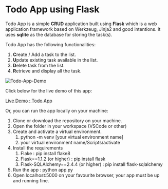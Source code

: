 # Todo App using Flask

Todo App is a simple **CRUD** application built using **Flask** which is a web application framework based on Werkzeug, Jinja2 and good intentions. It uses **sqlite** as the database for storing the task(s).

Todo App has the following functionalities:
1. **C**reate / Add a task to the list.
2. **U**pdate existing task available in the list.
3. **D**elete task from the list.
4. **R**etrieve and display all the task.

![Todo-App-Demo](https://user-images.githubusercontent.com/42694653/90502455-7a6dfc00-e16b-11ea-8fde-fc4f6334ad78.gif)


Click below for the live demo of this app:

[Live Demo : Todo App](https://todoapplearningflask.herokuapp.com/)


Or, you can run the app locally on your machine:

1. Clone or download the repository on your machine. 
2. Open the folder in your workspace (VSCode or other)
3. Create and activate a virtual environment.
    1. python -m venv [your virtual environment name]
    2. your virtual environment name/Scripts/activate
4. Install the requirements 
    1. Flake : pip install flake8
    2. Flask==1.1.2 (or higher) : pip install flask
    3. Flask-SQLAlchemy==2.4.4 (or higher) : pip install flask-sqlalchemy
5. Run the app : python app.py
6. Open localhost:5000 on your favourite browser, your app must be up and running fine. 

